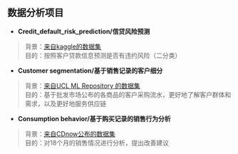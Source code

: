 ## 数据分析项目
- **Credit_default_risk_prediction/信贷风险预测**
> 背景：[来自kaggle的数据集](https://www.kaggle.com/c/home-credit-default-risk)  
> 目的：按照客户贷款信息预测是否有违约风险（二分类）
- **Customer segmentation/基于销售记录的客户细分**
>背景：[来自UCL ML Repository 的数据集](https://archive.ics.uci.edu/ml/datasets/Wholesale+customers)  
>目的：基于批发市场公布的各商品的客户采购流水，更好地了解客户群体和需求，以及更好地服务供应链
- **Consumption behavior/基于购买记录的销售行为分析**
>背景：[来自CDnow公布的数据集](http://www.brucehardie.com/notes/026/)  
>目的：对18个月的销售情况进行分析，提出改善建议
